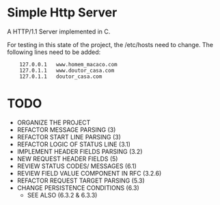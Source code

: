# Simple Http Server

A HTTP/1.1 Server implemented in C.

For testing in this state of the project, the /etc/hosts need to change. The following lines need to be added:

```
    127.0.0.1	www.homem_macaco.com
    127.0.1.1	www.doutor_casa.com
    127.0.1.1	doutor_casa.com
```


# TODO 


+ ORGANIZE THE PROJECT
+ REFACTOR MESSAGE PARSING (3)
+ REFACTOR START LINE PARSING (3)
+ REFACTOR LOGIC OF STATUS LINE (3.1)
+ IMPLEMENT HEADER FIELDS PARSING (3.2)
+ NEW REQUEST HEADER FIELDS (5)
+ REVIEW STATUS CODES/ MESSAGES (6.1)
+ REVIEW FIELD VALUE COMPONENT IN RFC (3.2.6)
+ REFACTOR REQUEST TARGET PARSING (5.3)
+ CHANGE PERSISTENCE CONDITIONS (6.3)
    + SEE ALSO (6.3.2 & 6.3.3)